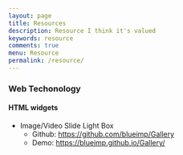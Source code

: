 ```yaml
---
layout: page
title: Resources
description: Resource I think it's valued
keywords: resource
comments: true
menu: Resource
permalink: /resource/
---
```


### Web Techonology
#### HTML widgets
* Image/Video Slide Light Box
    * Github: https://github.com/blueimp/Gallery
    * Demo: https://blueimp.github.io/Gallery/

